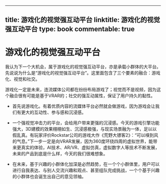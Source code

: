 
---
title: 游戏化的视觉强互动平台
linktitle: 游戏化的视觉强互动平台
type: book
commentable: true
---

# 游戏化的视觉强互动平台

我认为下一个大机会，属于游戏化的视觉强互动平台，亦是承载小群体的大平台。
先说说为什么是“游戏化的视觉强互动平台”。这里面包含了三个要素的融合：游戏化、视觉和社交。

游戏化一定是未来，连流媒体公司都在纷纷布局游戏了；视觉而不是视频，因为这个融合很有可能是基于VRAR的；社交的强互动属性，保证了用户持久的黏性。

- 首先说游戏化。有着优质内容的流媒体平台必然就会做游戏，因为游戏会让我们有更⼤的互动性、参与感和沉浸感。

- 一个强视觉冲击力的平台，会给用户带来更强的沉浸感。今天的游戏引擎功能强大，3D建模的效果栩栩如生、沉浸感极强，与现实场景融为一体，足以以假乱真。有玩家评价Rockstar公司的游戏大作《荒野大镖客2》：“可以嗅到风的气息。”下一步一定是向VRAR发展，因为360度环绕四周的虚拟世界，能带来更真实的体验，AI技术、AR/VR、虚拟仿真，虚拟数字人等技术不断发展，未来的产品到底是什么样，今天的我们很难想象。

- 在未来，基于兴趣的小群体化加深是必然趋势，在一个个小群体里，用户可以进行自我表达、与别人交流兴趣和观点、甚至组队完成挑战，一个个基于兴趣的小群体也会诞生出自己的意见领袖。     
    